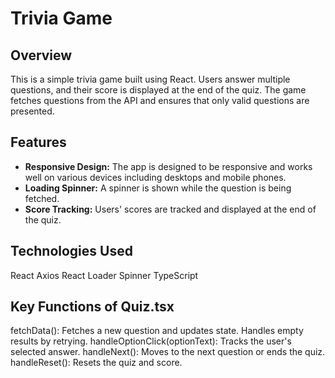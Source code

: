 # Trivia Game

## Overview

This is a simple trivia game built using React. Users answer multiple questions, and their score is displayed at the end of the quiz. The game fetches questions from the API and ensures that only valid questions are presented.

## Features

- **Responsive Design:** The app is designed to be responsive and works well on various devices including desktops and mobile phones.
- **Loading Spinner:** A spinner is shown while the question is being fetched.
- **Score Tracking:** Users' scores are tracked and displayed at the end of the quiz.

## Technologies Used
React
Axios
React Loader Spinner
TypeScript

## Key Functions of Quiz.tsx
fetchData(): Fetches a new question and updates state. Handles empty results by retrying.
handleOptionClick(optionText): Tracks the user's selected answer.
handleNext(): Moves to the next question or ends the quiz.
handleReset(): Resets the quiz and score.
